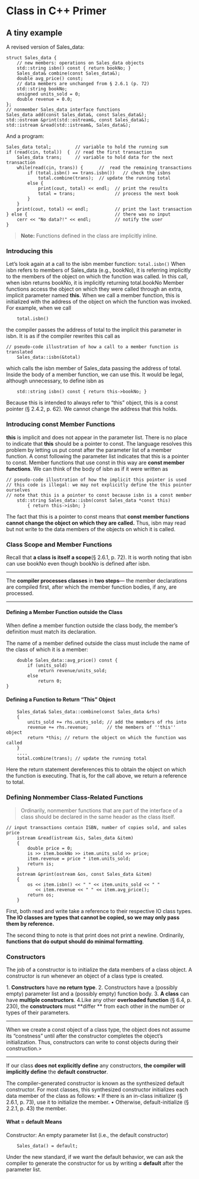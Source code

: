 ﻿# Class in C++ Primer

## A tiny example
A revised version of Sales_data:	
```
struct Sales_data {
    // new members: operations on Sales_data objects
    std::string isbn() const { return bookNo; }
    Sales_data& combine(const Sales_data&);
    double avg_price() const;
    // data members are unchanged from § 2.6.1 (p. 72)
    std::string bookNo;
    unsigned units_sold = 0;
    double revenue = 0.0;
};
// nonmember Sales_data interface functions
Sales_data add(const Sales_data&, const Sales_data&);
std::ostream &print(std::ostream&, const Sales_data&);
std::istream &read(std::istream&, Sales_data&);
```
And a program:
```
Sales_data total;         // variable to hold the running sum
if (read(cin, total))  {  // read the first transaction
    Sales_data trans;     // variable to hold data for the next transaction
    while(read(cin, trans)) {      //  read the remaining transactions
        if (total.isbn() == trans.isbn())   // check the isbns
            total.combine(trans);  // update the running total
        else {
            print(cout, total) << endl;  // print the results
            total = trans;               // process the next book
        }
    }
    print(cout, total) << endl;          // print the last transaction
} else {                                 // there was no input
    cerr << "No data?!" << endl;         // notify the user
}
```

>**Note:**
>Functions defined in the class are implicitly inline.

### Introducing  this
Let’s look again at a call to the isbn member function:
 ``
	total.isbn()
``
When isbn refers to members of Sales_data (e.g., bookNo), it is referring implicitly to the members of the object on which the function was called. In this call, when isbn returns bookNo, it is implicitly returning total.bookNo
Member functions access the object on which they were called through an extra, implicit parameter named **this**. When we call a member function, this is initialized with the address of the object on which the function was invoked. For example, when we call
```
	total.isbn()
```
the compiler passes the address of total to the implicit this parameter in isbn. It is as if the compiler rewrites this call as
```
// pseudo-code illustration of how a call to a member function is translated
	Sales_data::isbn(&total)
```
which calls the isbn member of Sales_data passing the address of total.
Inside the body of a member function, we can use this. It would be legal, although unnecessary, to define isbn as
```
	std::string isbn() const { return this->bookNo; }
```
Because this is intended to always refer to “this” object, this is a const pointer (§ 2.4.2, p. 62). We cannot change the address that this holds.

### Introducing const Member Functions
**this** is implicit and does not appear in the parameter list. There is no place to indicate that **this** should be a pointer to const. The language resolves this problem by letting us put const after the parameter list of a member function. 
A const following the parameter list indicates that this is a pointer to const. Member functions that use const in this way are **const member functions**.
We can think of the body of isbn as if it were written as
```
// pseudo-code illustration of how the implicit this pointer is used
// this code is illegal: we may not explicitly define the this pointer ourselves
// note that this is a pointer to const because isbn is a const member
	std::string Sales_data::isbn(const Sales_data *const this)
		{ return this->isbn; }
``` 
The fact that this is a pointer to const means that **const member functions cannot change the object on which they are called.** Thus, isbn may read but not write to the data members of the objects on which it is called.

### Class Scope and Member Functions
Recall that **a class is itself a scope**(§ 2.6.1, p. 72).
It is worth noting that isbn can use bookNo even though bookNo is defined after isbn.  
___________________
The **compiler processes classes** in **two steps**— the member declarations are compiled first, after which the member function bodies, if any, are processed.
___________________

#### Defining a Member Function outside the Class
When define a member function outside the class body, the member’s definition must match its declaration.

The name of a member defined outside the class must include the name of the class of which it is a member:
```
	double Sales_data::avg_price() const {
	    if (units_sold)
	        return revenue/units_sold;
	    else
	        return 0;
}
```
#### Defining a Function to Return “This” Object
```
	Sales_data& Sales_data::combine(const Sales_data &rhs)
	{
	    units_sold += rhs.units_sold; // add the members of rhs into
	    revenue += rhs.revenue;       // the members of ''this'' object
	    return *this; // return the object on which the function was called
	}
	....
	total.combine(trans); // update the running total
```
Here the return statement dereferences this to obtain the object on which the function is executing. That is, for the call above, we return a reference to total.

### Defining Nonmember Class-Related Functions
> Ordinarily, nonmember functions that are part of the interface of a class should be declared in the same header as the class itself.
```
// input transactions contain ISBN, number of copies sold, and sales price
	istream &read(istream &is, Sales_data &item)
	{
	    double price = 0;
	    is >> item.bookNo >> item.units_sold >> price;
	    item.revenue = price * item.units_sold;
	    return is;
	}
	ostream &print(ostream &os, const Sales_data &item)
	{
	    os << item.isbn() << " " << item.units_sold << " "
	       << item.revenue << " " << item.avg_price();
	    return os;
	}
```
First, both read and write take a reference to their respective IO class types.  **The IO classes are types that cannot be copied, so we may only pass them by reference.**

The second thing to note is that print does not print a newline. Ordinarily, **functions that do output should do minimal formatting**.

### Constructors
The job of a constructor is to initialize the data members of a class object. A constructor is run whenever an object of a class type is created.

1\.  **Constructors** have **no return type**.
2\. Constructors have a (possibly empty) parameter list and a (possibly empty) function body.
3\. **A class** can have **multiple constructors**.
4\.Like any other **overloaded function** (§ 6.4, p. 230), the **constructors** must **differ ** from each other in the number or types of their parameters.
_________________________________
When we create a const object of a class type, the object does not assume its “constness” until after the constructor completes the object’s initialization. Thus, constructors can write to const objects during their construction.>
_________________________________

If our class **does not explicitly define** any constructors, **the compiler will implicitly define** the **default constructor**.

The compiler-generated constructor is known as the synthesized default constructor. For most classes, this synthesized constructor initializes each data member of the class as follows: 
	• If there is an in-class initializer (§ 2.6.1, p. 73), use it to initialize the member. 
	• Otherwise, default-initialize (§ 2.2.1, p. 43) the member.

#### What = default Means
Constructor:  An empty parameter list (i.e., the default constructor)
```
	Sales_data() = default;
```
Under the new standard, if we want the default behavior, we can ask the compiler to generate the constructor for us by writing **= default** after the parameter list.
